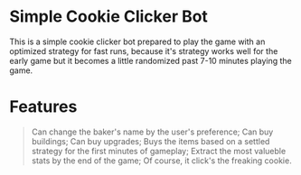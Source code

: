 # Simple Cookie Clicker Bot
This is a simple cookie clicker bot prepared to play the game with an optimized strategy for fast runs, because it's strategy works well for the early game but it becomes a little randomized past 7-10 minutes playing the game. 
# Features
> Can change the baker's name by the user's preference;
> Can buy buildings;
> Can buy upgrades;
> Buys the items based on a settled strategy for the first minutes of gameplay;
> Extract the most valueble stats by the end of the game;
> Of course, it click's the freaking cookie.
